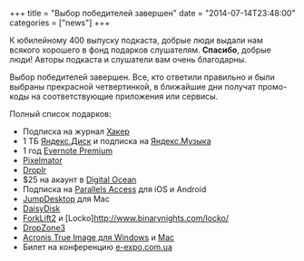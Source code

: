 +++
title = "Выбор победителей завершен"
date = "2014-07-14T23:48:00"
categories = ["news"]
+++


К юбилейному 400 выпуску подкаста, добрые люди выдали нам всякого хорошего в фонд подарков слушателям. **Спасибо**, добрые люди! Авторы подкаста и слушатели вам очень благодарны.

Выбор победителей завершен. Все, кто ответили правильно и были выбраны прекрасной четвертинкой, в ближайшие дни получат промо-коды на соответствующие приложения или сервисы.

Полный список подарков:

* Подписка на журнал [Хакер](http://xakep.ru/)
* 1 ТБ [Яндекс.Диск](https://disk.yandex.ru/) и подписка на [Яндекс.Музыка](http://music.yandex.ru/)
* 1 год [Evernote Premium](http://evernote.com/premium/)
* [Pixelmator](http://www.pixelmator.com/)
* [Droplr](https://droplr.com/)
* $25 на акаунт в [Digital Ocean](https://www.digitalocean.com/)
* Подписка на [Parallels Access](http://www.parallels.com/products/access/) для iOS и Android
* [JumpDesktop](http://jumpdesktop.com/) для Mac
* [DaisyDisk](http://daisydiskapp.com/)
* [ForkLift2](http://www.binarynights.com/forklift/) и [Locko]http://www.binarynights.com/locko/
* [DropZone3](https://aptonic.com/dropzone3/)
* [Acronis True Image для Windows](http://www.acronis.com/en-us/personal/pc-backup/) и [Mac](http://www.acronis.com/en-us/personal/mac-backup/)
* Билет на конференцию [e-expo.com.ua](http://e-expo.com.ua/)

